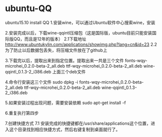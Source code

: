 # ubuntu-QQ
ubuntu15.10 install QQ
1.安装wine，可以通过Ubuntu软件中心搜索wine，安装

2.安装完成以后，下载wine-qqintl压缩包（这是国际版，ubuntu目前只能安装国际版QQ，而且是12年的版本）
  2.1下载地址 http://www.ubuntukylin.com/applications/showimg.php?lang=cn&id=23
  2.2为了防止以后数据包丢失，将压缩文件放在了github上
  
3.下载完以后，提取出来到指定位置。提取出来一共是三个文件
  fonts-wqy-microhei_0.2.0-beta-2_all.deb ttf-wqy-microhei_0.2.0-beta-2_all.deb wine-qqintl_0.1.3-2_i386.deb
  上面三个deb文件

4.命令行安装这三个文件
  sudo dpkg -i fonts-wqy-microhei_0.2.0-beta-2_all.deb ttf-wqy-microhei_0.2.0-beta-2_all.deb wine-qqintl_0.1.3-2_i386.deb 
  
5.如果安装过程出现问题，需要安装依赖
  sudo apt-get install -f

6.重复执行第四步

7.创建快捷方式
  7.1  安装完成的快捷键都在/usr/share/applications这个位置，进入这个目录找到相应快捷方式，然后右键复制到桌面就行了。
  
  
